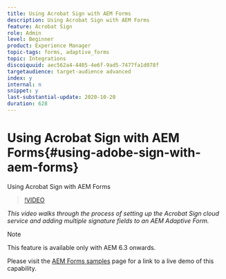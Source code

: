 ```yaml
---
title: Using Acrobat Sign with AEM Forms
description: Using Acrobat Sign with AEM Forms
feature: Acrobat Sign
role: Admin
level: Beginner
product: Experience Manager
topic-tags: forms, adaptive_forms
topic: Integrations
discoiquuid: aec562a4-4405-4e6f-9ad5-7477fa1d078f
targetaudience: target-audience advanced
index: y
internal: n
snippet: y
last-substantial-update: 2020-10-20
duration: 628
---
```


# Using Acrobat Sign with AEM Forms{#using-adobe-sign-with-aem-forms}

Using Acrobat Sign with AEM Forms

>[!VIDEO](https://video.tv.adobe.com/v/18696?quality=12&learn=on)

*This video walks through the process of setting up the Acrobat Sign cloud service and adding multiple signature fields to an AEM Adaptive Form.*

>[!NOTE]
>
>This feature is available only with AEM 6.3 onwards.

Please visit the [AEM Forms samples](https://forms.enablementadobe.com/content/samples/samples.html?query=0#formsandsign) page for a link to a live demo of this capability.
